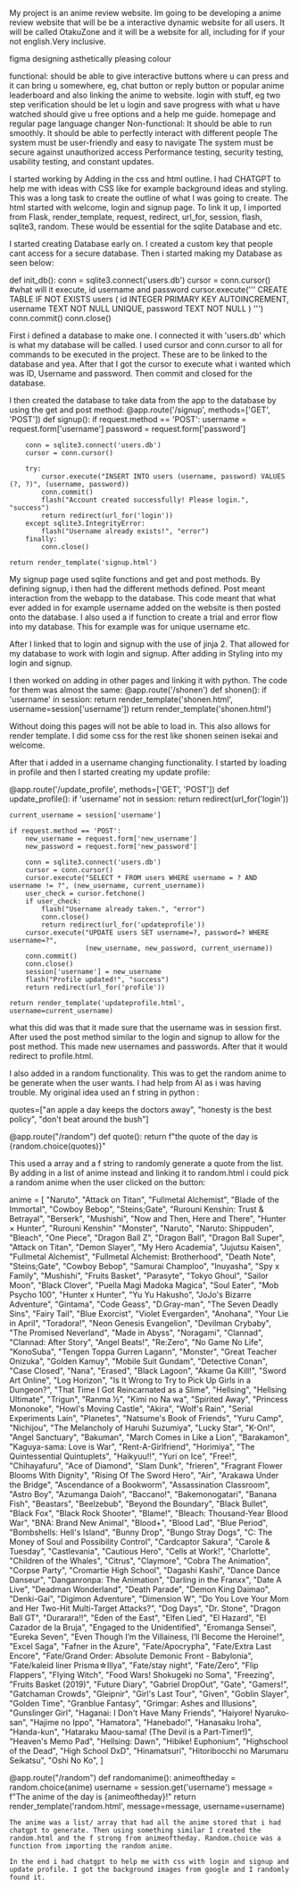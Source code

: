 My project is an anime review website. Im going to be developing a anime review website that will be be a interactive dynamic website for all users. It will be called OtakuZone and it will be a website for all, including for if your not english.Very inclusive.
 

figma designing
asthetically pleasing
colour

functional: 
should be able to give interactive buttons where u can press and it can bring u somewhere, eg, chat button or reply button or popular anime leaderboard and also linking the anime to website. 
login with stuff, eg two step verification
should be let u login and save progress with what u have watched
should give u free options and a help me guide.
homepage and regular page
language changer
Non-functional:
It should be able to run smoothly.
It should be able to perfectly interact with different people
The system must be user-friendly and easy to navigate
The system must be secure against unauthorized access
Performance testing, security testing, usability testing, and constant updates. 


I started working by Adding in the css and html outline. I had CHATGPT to help me with ideas with CSS like for example background ideas and styling. This was a long task to create the outline of what I was going to create. The html started with welcome, login and signup page. To link it up, I imported from  Flask, render_template, request, redirect, url_for, session, flash, sqlite3, random. These would be essential for the sqlite Database and etc. 

I started creating Database early on. I created a custom key that people cant access for a secure database. Then i started making my Database as seen below:

def init_db():
    conn = sqlite3.connect('users.db')
    cursor = conn.cursor()
    #what will it execute, id username and password
    cursor.execute('''
        CREATE TABLE IF NOT EXISTS users (
            id INTEGER PRIMARY KEY AUTOINCREMENT,
            username TEXT NOT NULL UNIQUE,
            password TEXT NOT NULL
        )
    ''')
    conn.commit()
    conn.close()

First i defined a database to make one. I connected it with 'users.db' which is what my database will be called. I used cursor and conn.cursor to all for commands to be executed in the project. These are to be linked to the database and yea. After that I got the cursor to execute what i wanted which was ID, Username and password. Then commit and closed for the database. 

I then created the database to take data from the app to the database by using the get and post method:
@app.route('/signup', methods=['GET', 'POST'])
def signup():
    if request.method == 'POST':
        username = request.form['username']
        password = request.form['password']

        conn = sqlite3.connect('users.db')
        cursor = conn.cursor()

        try:
            cursor.execute("INSERT INTO users (username, password) VALUES (?, ?)", (username, password))
            conn.commit()
            flash("Account created successfully! Please login.", "success")
            return redirect(url_for('login'))
        except sqlite3.IntegrityError:
            flash("Username already exists!", "error")
        finally:
            conn.close()

    return render_template('signup.html')

My signup page used sqlite functions and get and post methods. By defining signup, i then had the different methods defined. Post meant interaction from the webapp to the database. This code meant that what ever added in for example username added on the website is then posted onto the database. I also used a if function to create a trial and error flow into my database. This for example was for unique username etc. 

After I linked that to login and signup with the use of jinja 2. That allowed for my database to work with login and signup. After adding in Styling into my login and signup. 

I then worked on adding in other pages and linking it with python. The code for them was almost the same:
@app.route('/shonen')
def shonen():
    if 'username' in session:
        return render_template('shonen.html', username=session['username'])
    return render_template('shonen.html')

Without doing this pages will not be able to load in. This also allows for render template. I did some css for the rest like shonen seinen isekai and welcome.

After that i added in a username changing functionality. I started by loading in profile and then I started creating my update profile:

@app.route('/update_profile', methods=['GET', 'POST'])
def update_profile():
    if 'username' not in session:
        return redirect(url_for('login'))

    current_username = session['username']

    if request.method == 'POST':
        new_username = request.form['new_username']
        new_password = request.form['new_password']

        conn = sqlite3.connect('users.db')
        cursor = conn.cursor()
        cursor.execute("SELECT * FROM users WHERE username = ? AND username != ?", (new_username, current_username))
        user_check = cursor.fetchone()
        if user_check:
            flash("Username already taken.", "error")
            conn.close()
            return redirect(url_for('updateprofile'))
        cursor.execute("UPDATE users SET username=?, password=? WHERE username=?",
                       (new_username, new_password, current_username))
        conn.commit()
        conn.close()
        session['username'] = new_username
        flash("Profile updated!", "success")
        return redirect(url_for('profile'))

    return render_template('updateprofile.html', username=current_username)

what this did was that it made sure that the username was in session first. After used the post method similar to the login and signup to allow for the post method. This made new usernames and passwords. After that it would redirect to profile.html. 

I also added in a random functionality. This was to get the random anime to be generate when the user wants. I had help from AI as i was having trouble. My original idea used an f string in python :

quotes=["an apple a day keeps the doctors away", "honesty is the best policy", "don't beat around the bush"]

@app.route("/random")
def quote():
    return f"the quote of the day is {random.choice(quotes)}"

This used a array and a f string to randomly generate a quote from the list. By adding in a list of anime instead and linking it to random.html i could pick a random anime when the user clicked on the button:

anime = [ "Naruto", "Attack on Titan",  "Fullmetal Alchemist", "Blade of the Immortal", "Cowboy Bebop", "Steins;Gate", "Rurouni Kenshin: Trust & Betrayal", "Berserk", "Mushishi", "Now and Then, Here and There", "Hunter × Hunter", "Rurouni Kenshin" "Monster", "Naruto", "Naruto: Shippuden", "Bleach", "One Piece", "Dragon Ball Z", "Dragon Ball", "Dragon Ball Super",
    "Attack on Titan", "Demon Slayer", "My Hero Academia", "Jujutsu Kaisen", "Fullmetal Alchemist",
    "Fullmetal Alchemist: Brotherhood", "Death Note", "Steins;Gate", "Cowboy Bebop", "Samurai Champloo",
    "Inuyasha", "Spy x Family", "Mushishi", "Fruits Basket", "Parasyte", "Tokyo Ghoul", "Sailor Moon",
    "Black Clover", "Puella Magi Madoka Magica", "Soul Eater", "Mob Psycho 100", "Hunter x Hunter",
    "Yu Yu Hakusho", "JoJo's Bizarre Adventure", "Gintama", "Code Geass", "D.Gray-man",
    "The Seven Deadly Sins", "Fairy Tail", "Blue Exorcist", "Violet Evergarden", "Anohana",
    "Your Lie in April", "Toradora!", "Neon Genesis Evangelion", "Devilman Crybaby",
    "The Promised Neverland", "Made in Abyss", "Noragami", "Clannad", "Clannad: After Story",
    "Angel Beats!", "Re:Zero", "No Game No Life", "KonoSuba", "Tengen Toppa Gurren Lagann", "Monster",
    "Great Teacher Onizuka", "Golden Kamuy", "Mobile Suit Gundam", "Detective Conan", "Case Closed",
    "Nana", "Erased", "Black Lagoon", "Akame Ga Kill!", "Sword Art Online", "Log Horizon",
    "Is It Wrong to Try to Pick Up Girls in a Dungeon?", "That Time I Got Reincarnated as a Slime",
    "Hellsing", "Hellsing Ultimate", "Trigun", "Ranma ½", "Kimi no Na wa", "Spirited Away",
    "Princess Mononoke", "Howl's Moving Castle", "Akira", "Wolf's Rain", "Serial Experiments Lain",
    "Planetes", "Natsume's Book of Friends", "Yuru Camp", "Nichijou", "The Melancholy of Haruhi Suzumiya",
    "Lucky Star", "K-On!", "Angel Sanctuary", "Bakuman", "March Comes in Like a Lion", "Barakamon",
    "Kaguya-sama: Love is War", "Rent-A-Girlfriend", "Horimiya", "The Quintessential Quintuplets",
    "Haikyuu!!", "Yuri on Ice", "Free!", "Chihayafuru", "Ace of Diamond", "Slam Dunk", "frieren", "Fragrant Flower Blooms With Dignity", "Rising Of The Sword Hero", "Air", "Arakawa Under the Bridge", "Ascendance of a Bookworm", "Assassination Classroom", "Astro Boy", "Azumanga Daioh", "Baccano!", "Bakemonogatari", "Banana Fish", "Beastars", "Beelzebub", "Beyond the Boundary", "Black Bullet", "Black Fox", "Black Rock Shooter", "Blame!", "Bleach: Thousand-Year Blood War", "BNA: Brand New Animal", "Blood+", "Blood Lad", "Blue Period", "Bombshells: Hell's Island", "Bunny Drop", "Bungo Stray Dogs", "C: The Money of Soul and Possibility Control", "Cardcaptor Sakura", "Carole & Tuesday", "Castlevania", "Cautious Hero", "Cells at Work!", "Charlotte", "Children of the Whales", "Citrus", "Claymore", "Cobra The Animation", "Corpse Party", "Cromartie High School", "Dagashi Kashi", "Dance Dance Danseur", "Danganronpa: The Animation", "Darling in the Franxx", "Date A Live", "Deadman Wonderland", "Death Parade", "Demon King Daimao", "Denki-Gai", "Digimon Adventure", "Dimension W", "Do You Love Your Mom and Her Two-Hit Multi-Target Attacks?", "Dog Days", "Dr. Stone", "Dragon Ball GT", "Durarara!!", "Eden of the East", "Elfen Lied", "El Hazard", "El Cazador de la Bruja", "Engaged to the Unidentified", "Eromanga Sensei", "Eureka Seven", "Even Though I’m the Villainess, I’ll Become the Heroine!", "Excel Saga", "Fafner in the Azure", "Fate/Apocrypha", "Fate/Extra Last Encore", "Fate/Grand Order: Absolute Demonic Front - Babylonia", "Fate/kaleid liner Prisma☆Illya", "Fate/stay night", "Fate/Zero", "Flip Flappers", "Flying Witch", "Food Wars! Shokugeki no Soma", "Freezing", "Fruits Basket (2019)", "Future Diary", "Gabriel DropOut", "Gate", "Gamers!", "Gatchaman Crowds", "Gleipnir", "Girl's Last Tour", "Given", "Goblin Slayer", "Golden Time", "Granblue Fantasy", "Grimgar: Ashes and Illusions", "Gunslinger Girl", "Haganai: I Don't Have Many Friends", "Haiyore! Nyaruko-san", "Hajime no Ippo", "Hamatora", "Hanebado!", "Hanasaku Iroha", "Handa-kun", "Hataraku Maou-sama! (The Devil is a Part-Timer!)", "Heaven's Memo Pad", "Hellsing: Dawn", "Hibike! Euphonium", "Highschool of the Dead", "High School DxD", "Hinamatsuri", "Hitoribocchi no Marumaru Seikatsu", "Oshi No Ko", 
]

@app.route("/random")
def randomanime():
    animeoftheday = random.choice(anime)
    username = session.get('username')
    message = f"The anime of the day is {animeoftheday}!"
    return render_template('random.html', message=message, username=username)


    The anime was a list/ array that had all the anime stored that i had chatgpt to generate. Then using something similar I created the random.html and the f strong from animeoftheday. Random.choice was a function from importing the random anime.

    In the end i had chatgpt to help me with css with login and signup and update profile. I got the background images from google and I randomly found it. 